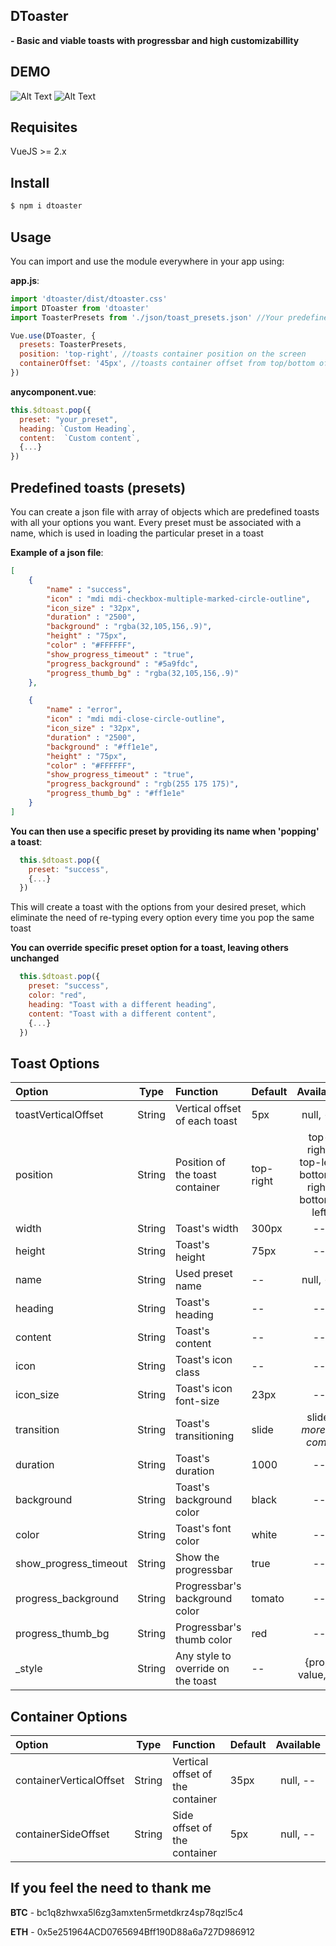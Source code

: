 ## DToaster 
**- Basic and viable toasts with progressbar and high customizabillity**

## DEMO
![Alt Text](https://s9.gifyu.com/images/ezgif-3-ced81cf05fd7.gif)
![Alt Text](https://im3.ezgif.com/tmp/ezgif-3-7a6c986db88f.gif)

## Requisites
VueJS >= 2.x

## Install
```bash
$ npm i dtoaster
```

## Usage
You can import and use the module everywhere in your app using:

**app.js**:

```javascript
import 'dtoaster/dist/dtoaster.css'
import DToaster from 'dtoaster'
import ToasterPresets from './json/toast_presets.json' //Your predefined toasts presets (optionally)

Vue.use(DToaster, {
  presets: ToasterPresets,
  position: 'top-right', //toasts container position on the screen
  containerOffset: '45px', //toasts container offset from top/bottom of the screen
})
```

**anycomponent.vue**:

```javascript
this.$dtoast.pop({
  preset: "your_preset",
  heading: `Custom Heading`,
  content:  `Custom content`,
  {...}
})
```


## Predefined toasts (presets)
You can create a json file with array of objects which are predefined toasts with all your options you want.
Every preset must be associated with a name, which is used in loading the particular preset in a toast

**Example of a json file**:
```json
[
    {
        "name" : "success",
        "icon" : "mdi mdi-checkbox-multiple-marked-circle-outline",
        "icon_size" : "32px",
        "duration" : "2500",
        "background" : "rgba(32,105,156,.9)",
        "height" : "75px",
        "color" : "#FFFFFF",
        "show_progress_timeout" : "true",
        "progress_background" : "#5a9fdc",
        "progress_thumb_bg" : "rgba(32,105,156,.9)"
    },

    {
        "name" : "error",
        "icon" : "mdi mdi-close-circle-outline",
        "icon_size" : "32px",
        "duration" : "2500",
        "background" : "#ff1e1e",
        "height" : "75px",
        "color" : "#FFFFFF",
        "show_progress_timeout" : "true",
        "progress_background" : "rgb(255 175 175)",
        "progress_thumb_bg" : "#ff1e1e"
    }
]
```

**You can then use a specific preset by providing its name when 'popping' a toast**:
```javascript
  this.$dtoast.pop({
    preset: "success",
    {...}
  })
```
This will create a toast with the options from your desired preset, which eliminate the need of re-typing every option every time you pop the same toast

**You can override specific preset option for a toast, leaving others unchanged**

```javascript
  this.$dtoast.pop({
    preset: "success",
    color: "red",
    heading: "Toast with a different heading",
    content: "Toast with a different content",
    {...}
  })
```

## Toast Options
| Option | Type | Function | Default | Available |
| :---         |     :---:      |          :--- |          :--- |    :---:   |         
| toastVerticalOffset  | String | Vertical offset of each toast | 5px | null, -- |
| position  | String | Position of the toast container | top-right | top-right, top-left, bottom-right, bottom-left |
| width  | String | Toast's width | 300px | -- |
| height  | String | Toast's height | 75px | -- |
| name  | String | Used preset name | -- | null, -- |
| heading  | String | Toast's heading | -- | -- |
| content  | String | Toast's content | -- | -- |
| icon  | String | Toast's icon class | -- | -- |
| icon_size  | String | Toast's icon font-size | 23px | -- |
| transition  | String | Toast's transitioning | slide | slide, *more to come* |
| duration  | String | Toast's duration | 1000 | -- |
| background  | String | Toast's background color | black | -- |
| color  | String | Toast's font color | white | -- |
| show_progress_timeout  | String | Show the progressbar | true | -- |
| progress_background  | String | Progressbar's background color | tomato | -- |
| progress_thumb_bg  | String | Progressbar's thumb color | red | -- |
| \_style  | String | Any style to override on the toast | -- | {prop: value, ...} |

## Container Options
| Option | Type | Function | Default | Available |
| :---         |     :---:      |          :--- |          :--- |    :---:   |         
| containerVerticalOffset  | String | Vertical offset of the container | 35px | null, -- |
| containerSideOffset  | String | Side offset of the container | 5px | null, -- |


## If you feel the need to thank me
**BTC** - bc1q8zhwxa5l6zg3amxten5rmetdkrz4sp78qzl5c4

**ETH** - 0x5e251964ACD0765694Bff190D88a6a727D986912
